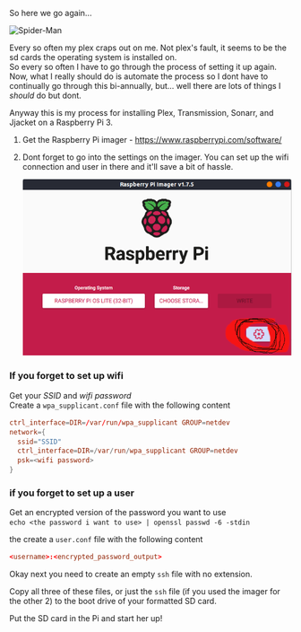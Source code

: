 So here we go again...  

![Spider-Man](https://media.giphy.com/media/ct6rflNuA53eysRm2L/giphy.gif)


Every so often my plex craps out on me. Not plex's fault, it seems to be the sd cards the operating system is installed on.   
So every so often I have to go through the process of setting it up again.  
Now, what I really should do is automate the process so I dont have to continually go through this bi-annually, but... well there are lots of things I *should* do but dont. 

Anyway this is my process for installing Plex, Transmission, Sonarr, and Jjacket on a Raspberry Pi 3. 

1. Get the Raspberry Pi imager - https://www.raspberrypi.com/software/
2. Dont forget to go into the settings on the imager. You can set up the wifi connection and user in there and it'll save a bit of hassle.  
   
      ![Raspberry Pi Imager](imager-1.png)
  
### If you forget to set up wifi 
Get your *SSID* and *wifi password*  
Create a `wpa_supplicant.conf` file with the following content  

```conf  
ctrl_interface=DIR=/var/run/wpa_supplicant GROUP=netdev
network={
  ssid="SSID"
  ctrl_interface=DIR=/var/run/wpa_supplicant GROUP=netdev
  psk=<wifi password>
}
```  

### if you forget to set up a user  
Get an encrypted version of the password you want to use  
`echo <the password i want to use> | openssl passwd -6 -stdin`  

the create a `user.conf` file with the following content   
```conf
<username>:<encrypted_password_output>
```
    
Okay next you need to create an empty `ssh` file with no extension.  

Copy all three of these files, or just the `ssh` file (if you used the imager for the other 2) to the boot drive of your formatted SD card.  

Put the SD card in the Pi and start her up!  


